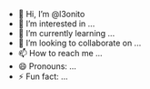 - 👋 Hi, I’m @l3onito
- 👀 I’m interested in ...
- 🌱 I’m currently learning ...
- 💞️ I’m looking to collaborate on ...
- 📫 How to reach me ...
- 😄 Pronouns: ...
- ⚡ Fun fact: ...

<!---
l3onito/l3onito is a ✨ special ✨ repository because its `README.md` (this file) appears on your GitHub profile.
You can click the Preview link to take a look at your changes.
--->
